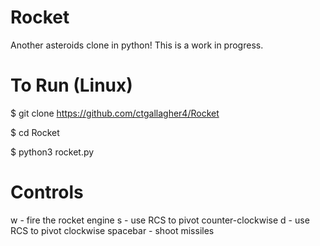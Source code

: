 # Rocket
Another asteroids clone in python! This is a work in progress.

# To Run (Linux)

$ git clone https://github.com/ctgallagher4/Rocket

$ cd Rocket

$ python3 rocket.py

# Controls

w - fire the rocket engine
s - use RCS to pivot counter-clockwise
d - use RCS to pivot clockwise
spacebar - shoot missiles